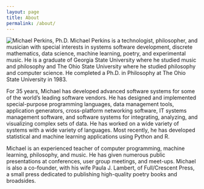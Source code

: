 ```yaml
---
layout: page
title: About
permalink: /about/
---
```


![Michael Perkins, Ph.D.](/assets/images/michael_perkins.jpg) Michael Perkins is a technologist, philosopher, and musician with special interests in systems software development, discrete mathematics, data science, machine learning, poetry, and experimental music. He is a graduate of Georgia State University where he studied music and philosophy and The Ohio State University where he studied philosophy and computer science. He completed a Ph.D. in Philosophy at The Ohio State University in 1983.

For 35 years, Michael has developed advanced software systems for some of the world’s leading software vendors. He has designed and implemented special-purpose programming languages, data management tools, application generators, cross-platform networking software, IT systems management software, and software systems for integrating, analyzing, and visualizing complex sets of data. He has worked on a wide variety of systems with a wide variety of languages. Most recently, he has developed statistical and machine learning applications using Python and R.

Michael is an experienced teacher of computer programming, machine learning, philosophy, and music. He has given numerous public presentations at conferences, user group meetings, and meet-ups. Michael is also a co-founder, with his wife Paula J. Lambert, of Full/Crescent Press, a small press dedicated to publishing high-quality poetry books and broadsides.